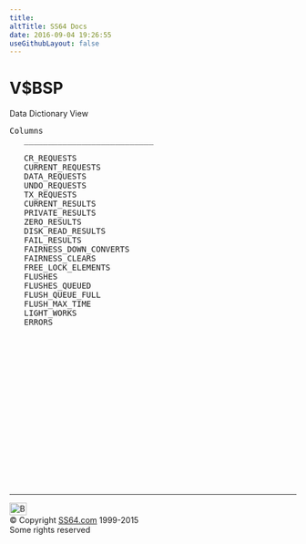 ```yaml
---
title:
altTitle: SS64 Docs
date: 2016-09-04 19:26:55
useGithubLayout: false
---
```

<!-- #BeginLibraryItem "/Library/head_orav.lbi" --><!-- #EndLibraryItem --><h1>V$BSP </h1>  
 <p> Data Dictionary View </p> 
 
<pre>Columns
   ___________________________
 
   CR_REQUESTS
   CURRENT_REQUESTS
   DATA_REQUESTS
   UNDO_REQUESTS
   TX_REQUESTS
   CURRENT_RESULTS
   PRIVATE_RESULTS
   ZERO_RESULTS
   DISK_READ_RESULTS
   FAIL_RESULTS
   FAIRNESS_DOWN_CONVERTS
   FAIRNESS_CLEARS
   FREE_LOCK_ELEMENTS
   FLUSHES
   FLUSHES_QUEUED
   FLUSH_QUEUE_FULL
   FLUSH_MAX_TIME
   LIGHT_WORKS
   ERRORS

</pre>
<p><b></b></p><!-- #BeginLibraryItem "/Library/foot_orad.lbi" --><p>
<!-- oracle-footer -->
<ins class="adsbygoogle" style="display:inline-block;width:300px;height:250px" data-ad-client="ca-pub-6140977852749469" data-ad-slot="4275490898"></ins>
<script>
(adsbygoogle = window.adsbygoogle || []).push({});
</script></p>
<hr>
<div id="bl" class="footer"><a href="V$BSP.html#"><img src="../images/top.png" width="30" height="22" alt="Back to the Top"></a></div>
<div id="br" class="footer, tagline">© Copyright <a href="../index.html">SS64.com</a> 1999-2015<br>
Some rights reserved</div>
<!-- #EndLibraryItem -->

